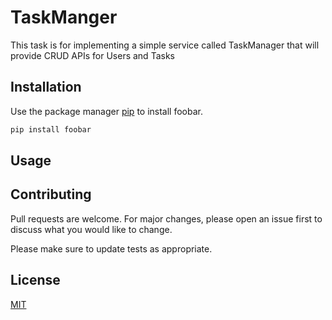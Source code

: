 # TaskManger

This task is for implementing a simple service called TaskManager that will provide CRUD APIs for Users and Tasks

## Installation

Use the package manager [pip](https://pip.pypa.io/en/stable/) to install foobar.

```bash
pip install foobar
```

## Usage


## Contributing
Pull requests are welcome. For major changes, please open an issue first to discuss what you would like to change.

Please make sure to update tests as appropriate.

## License
[MIT](https://choosealicense.com/licenses/mit/)